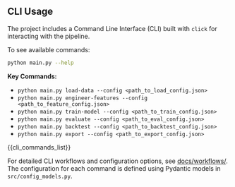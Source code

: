 ## CLI Usage

The project includes a Command Line Interface (CLI) built with `click` for interacting with the pipeline.

To see available commands:
```bash
python main.py --help
```

**Key Commands:**

-   `python main.py load-data --config <path_to_load_config.json>`
-   `python main.py engineer-features --config <path_to_feature_config.json>`
-   `python main.py train-model --config <path_to_train_config.json>`
-   `python main.py evaluate --config <path_to_eval_config.json>`
-   `python main.py backtest --config <path_to_backtest_config.json>`
-   `python main.py export --config <path_to_export_config.json>`

{{cli_commands_list}}

For detailed CLI workflows and configuration options, see [docs/workflows/](./docs/workflows/). The configuration for each command is defined using Pydantic models in `src/config_models.py`.
